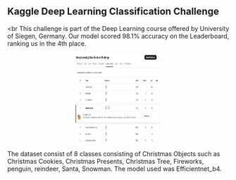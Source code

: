 ## Kaggle Deep Learning Classification Challenge
<br
This challenge is part of the Deep Learning course offered by University of Siegen, Germany. Our model scored 98.1% accuracy on the Leaderboard, ranking us in the 4th place.
<br>
<div align="center">
  <img src="leaderboard/leaderboard.png" width="200" height="200">
</div>
<br>
The dataset consist of 8 classes consisting of Christmas Objects such as Christmas Cookies, Christmas Presents, Christmas Tree, Fireworks, penguin, reindeer, Santa, Snowman.
The model used was Efficientnet_b4.  
<br>
